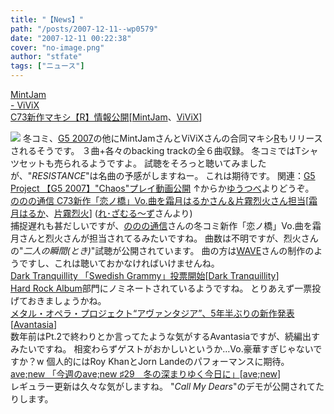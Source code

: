 ```yaml
---
title: "【News】"
path: "/posts/2007-12-11--wp0579"
date: "2007-12-11 00:22:38"
cover: "no-image.png"
author: "stfate"
tags: ["ニュース"]
---
```


<style type="text/css">
<!--
p {white-space: pre-wrap};
-->
</style>

<a class="topics" href="http://www.mintjam.net/c73.htm" target="_blank">MintJam - ViViX C73新作マキシ【R】情報公開</a><span class="junre">[<a href="http://www.mintjam.net/" target="_blank">MintJam</a>、<a href="http://www.vivix.info/" target="_blank">ViViX</a>]</span>
<div class="news"><a href="http://www.mintjam.net/R/R.htm" target="_blank"><img src="http://stfate.net/img/R_bana.gif" class="image" /></a>
冬コミ、<a href="http://www.vivix.info/g5/" target="_blank">G5 2007</a>の他にMintJamさんとViViXさんの合同マキシ<a href="http://www.mintjam.net/R/R.htm" target="_blank">R</a>もリリースされるそうです。
３曲+各々のbacking trackの全６曲収録。
冬コミではTシャツセットも売られるようですよ。
試聴をそろっと聴いてみましたが、"<em>RESISTANCE</em>"は名曲の予感がしますねー。
これは期待です。
関連：<a href="http://www.vivix.info/g5/" target="_blank">G5 Project 【G5 2007】"Chaos"プレイ動画公開</a>
↑からか<a href="http://jp.youtube.com/watch?v=yjP-Y50j8G8" target="_blank">ゆうつべ</a>よりどうぞ。</div>
<a class="topics" href="http://nonono-t.com/" target="_blank">ののの通信 C73新作「恋ノ橋」Vo.曲を霜月はるかさん＆片霧烈火さん担当</a><span class="junre">[<a href="http://shimotsukin.com/" target="_blank">霜月はるか</a>、<a href="http://www.rekka.jp/" target="_blank">片霧烈火</a>]</span>
(<a href="http://les-amoureuses.net/" target="_blank">れ･ざむる～ず</a>さんより)
<div class="news">捕捉遅れも甚だしいですが、<a href="http://nonono-t.com/" target="_blank">ののの通信</a>さんの冬コミ新作「恋ノ橋」Vo.曲を霜月さんと烈火さんが担当されてるみたいですね。
曲数は不明ですが、烈火さんの"<em>二人の瞬間(とき)</em>"試聴が公開されています。
曲の方は<a href="http://wavesite.sakura.ne.jp/" target="_blank">WAVE</a>さんの制作のようですし、これは聴いておかなければいけませんね。</div>
<a class="topics" href="http://www.darktranquillity.com/realindex.html" target="_blank">Dark Tranquillity 「Swedish Grammy」投票開始</a><span class="junre">[<a href="http://www.darktranquillity.com/" target="_blank">Dark Tranquillity</a>]</span>
<div class="news"><a href="http://www.grammis.se/nominees.aspx?category=145" target="_blank">Hard Rock Album</a>部門にノミネートされているようですね。
とりあえず一票投げておきましょうかね。</div>
<a class="topics" href="http://www.cdjournal.com/main/news/news.php?nno=17489" target="_blank">メタル・オペラ・プロジェクト“アヴァンタジア”、5年半ぶりの新作発表</a><span class="junre">[<a href="http://www.tobiassammet.com/" target="_blank">Avantasia</a>]</span>
<div class="news">数年前はPt.2で終わりとか言ってたような気がするAvantasiaですが、続編出すみたいですね。
相変わらずゲストがおかしいというか…Vo.豪華すぎじゃないですか？w
個人的にはRoy KhanとJorn Landeのパフォーマンスに期待。</div>
<a class="topics" href="http://blog.avenew.jp/archives/104" target="_blank">ave;new 「今週のave;new ♯29　冬の深まりゆく今日に」</a><span class="junre">[<a href="http://www.avenew.jp/" target="_blank">ave;new</a>]</span>
<div class="news">レギュラー更新は久々な気がしますね。
"<em>Call My Dears</em>"のデモが公開されてたりします。</div>
